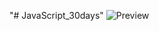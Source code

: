 ﻿"# JavaScript_30days" 
![Preview](https://raw.githubusercontent.com/Nesmark/JavaScript_30days/master/9day/screenshot.png)
